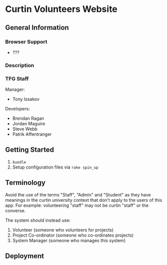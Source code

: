 # Curtin Volunteers Website

## General Information

### Browser Support

* ???

### Description

### TFG Staff

Manager:

* Tony Issakov

Developers:

* Brendan Ragan
* Jordan Maguire
* Steve Webb
* Patrik Affentranger

## Getting Started

  1. `bundle`
  2. Setup configuration files via `rake spin_up`

## Terminology

Avoid the use of the terms "Staff", "Admin" and "Student" as they have meanings in the curtin university context that don't apply to the users of this app. For example: volunteering "staff" may not be curtin "staff" or the converse.

The system should instead use:

  1. Volunteer (someone who volunteers for projects)
  2. Project Co-ordinator (someone who co-ordinates projects)
  3. System Manager (someone who manages this system)

## Deployment
